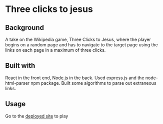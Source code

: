 # Three clicks to jesus

## Background

A take on the Wikipedia game, Three Clicks to Jesus, where the player begins on a random page and has to navigate to the target page using the links on each page in a maximum of three clicks.

## Built with

React in the front end, Node.js in the back. Used express.js and the node-html-parser npm package. Built some algorithms to parse out extraneous links.

## Usage

Go to the [deployed site](https://three-clicks-to-jesus.herokuapp.com/) to play
